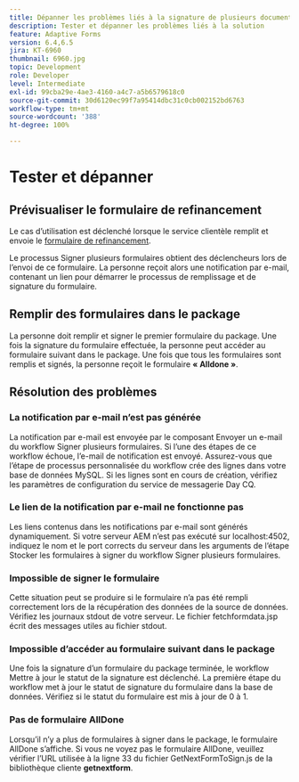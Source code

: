 ```yaml
---
title: Dépanner les problèmes liés à la signature de plusieurs documents
description: Tester et dépanner les problèmes liés à la solution
feature: Adaptive Forms
version: 6.4,6.5
jira: KT-6960
thumbnail: 6960.jpg
topic: Development
role: Developer
level: Intermediate
exl-id: 99cba29e-4ae3-4160-a4c7-a5b6579618c0
source-git-commit: 30d6120ec99f7a95414dbc31c0cb002152bd6763
workflow-type: tm+mt
source-wordcount: '388'
ht-degree: 100%

---
```


# Tester et dépanner


## Prévisualiser le formulaire de refinancement

Le cas d’utilisation est déclenché lorsque le service clientèle remplit et envoie le [formulaire de refinancement](http://localhost:4502/content/dam/formsanddocuments/formsandsigndemo/refinanceform/jcr:content?wcmmode=disabled).

Le processus Signer plusieurs formulaires obtient des déclencheurs lors de l’envoi de ce formulaire. La personne reçoit alors une notification par e-mail, contenant un lien pour démarrer le processus de remplissage et de signature du formulaire.

## Remplir des formulaires dans le package

La personne doit remplir et signer le premier formulaire du package. Une fois la signature du formulaire effectuée, la personne peut accéder au formulaire suivant dans le package. Une fois que tous les formulaires sont remplis et signés, la personne reçoit le formulaire **« Alldone »**.

## Résolution des problèmes

### La notification par e-mail n’est pas générée

La notification par e-mail est envoyée par le composant Envoyer un e-mail du workflow Signer plusieurs formulaires. Si l’une des étapes de ce workflow échoue, l’e-mail de notification est envoyé. Assurez-vous que l’étape de processus personnalisée du workflow crée des lignes dans votre base de données MySQL. Si les lignes sont en cours de création, vérifiez les paramètres de configuration du service de messagerie Day CQ.

### Le lien de la notification par e-mail ne fonctionne pas

Les liens contenus dans les notifications par e-mail sont générés dynamiquement. Si votre serveur AEM n’est pas exécuté sur localhost:4502, indiquez le nom et le port corrects du serveur dans les arguments de l’étape Stocker les formulaires à signer du workflow Signer plusieurs formulaires.

### Impossible de signer le formulaire

Cette situation peut se produire si le formulaire n’a pas été rempli correctement lors de la récupération des données de la source de données. Vérifiez les journaux stdout de votre serveur. Le fichier fetchformdata.jsp écrit des messages utiles au fichier stdout.

### Impossible d’accéder au formulaire suivant dans le package

Une fois la signature d’un formulaire du package terminée, le workflow Mettre à jour le statut de la signature est déclenché. La première étape du workflow met à jour le statut de signature du formulaire dans la base de données. Vérifiez si le statut du formulaire est mis à jour de 0 à 1.

### Pas de formulaire AllDone

Lorsqu’il n’y a plus de formulaires à signer dans le package, le formulaire AllDone s’affiche. Si vous ne voyez pas le formulaire AllDone, veuillez vérifier l’URL utilisée à la ligne 33 du fichier GetNextFormToSign.js de la bibliothèque cliente **getnextform**.
